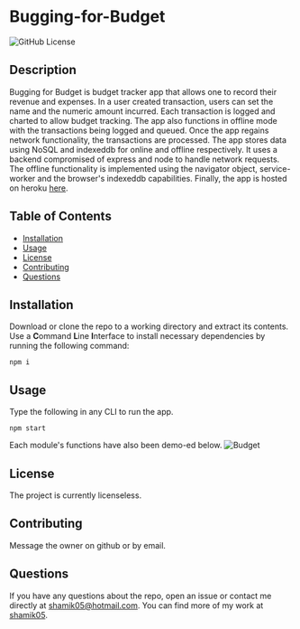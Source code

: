 # Bugging-for-Budget
![GitHub License](https://img.shields.io/badge/License-None-blue)
## Description
Bugging for Budget is budget tracker app that allows one to record their revenue and expenses. In a user created transaction, users can set the name and the numeric amount incurred. Each transaction is logged and charted to allow budget tracking. The app also functions in offline mode with the transactions being logged and queued. Once the app regains network functionality, the transactions are processed. The app stores data using NoSQL and indexeddb for online and offline respectively. It uses a backend compromised of express and node to handle network requests. The offline functionality is implemented using the navigator object, service-worker and the browser's indexeddb capabilities. Finally, the app is hosted on heroku [here]().
## Table of Contents
* [Installation](#Installation)
* [Usage](#Usage)
* [License](#License)
* [Contributing](#Contributing)
* [Questions](#Questions)
## Installation
Download or clone the repo to a working directory and extract its contents. Use a **C**ommand **L**ine **I**nterface to install necessary dependencies by running the following command:
```
npm i
```
## Usage 
Type the following in any CLI to run the app. 
```
npm start
```
Each module's functions have also been demo-ed below.
![Budget](assets/budget.gif)
## License 
The project is currently licenseless.
## Contributing
Message the owner on github or by email.
## Questions 
If you have any questions about the repo, open an issue or contact me directly at shamik05@hotmail.com. You can find more of my work at [shamik05](https://github.com/shamik05/).